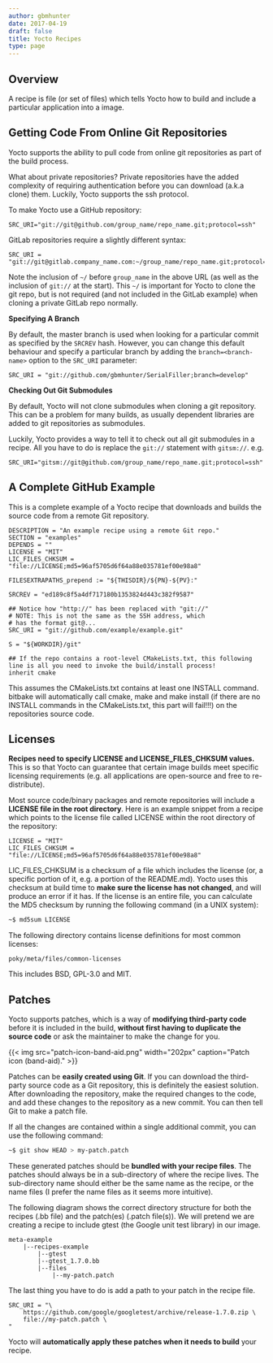 ```yaml
---
author: gbmhunter
date: 2017-04-19
draft: false
title: Yocto Recipes
type: page
---
```


## Overview

A recipe is file (or set of files) which tells Yocto how to build and include a particular application into a image.

## Getting Code From Online Git Repositories

Yocto supports the ability to pull code from online git repositories as part of the build process.

What about private repositories? Private repositories have the added complexity of requiring authentication before you can download (a.k.a clone) them. Luckily, Yocto supports the ssh protocol.

To make Yocto use a GitHub repository:

```text
SRC_URI="git://git@github.com/group_name/repo_name.git;protocol=ssh"
```

GitLab repositories require a slightly different syntax:

```text
SRC_URI = "git://git@gitlab.company_name.com:~/group_name/repo_name.git;protocol=ssh"
```

Note the inclusion of `~/` before `group_name` in the above URL (as well as the inclusion of `git://` at the start). This `~/` is important for Yocto to clone the git repo, but is not required (and not included in the GitLab example) when cloning a private GitLab repo normally.

**Specifying A Branch**

By default, the master branch is used when looking for a particular commit as specified by the `SRCREV` hash. However, you can change this default behaviour and specify a particular branch by adding the `branch=<branch-name>` option to the `SRC_URI` parameter:

```text
SRC_URI = "git://github.com/gbmhunter/SerialFiller;branch=develop"
```

**Checking Out Git Submodules**

By default, Yocto will not clone submodules when cloning a git repository. This can be a problem for many builds, as usually dependent libraries are added to git repositories as submodules.

Luckily, Yocto provides a way to tell it to check out all git submodules in a recipe. All you have to do is replace the `git://` statement with `gitsm://`. e.g.

```text
SRC_URI="gitsm://git@github.com/group_name/repo_name.git;protocol=ssh"
```

## A Complete GitHub Example

This is a complete example of a Yocto recipe that downloads and builds the source code from a remote Git repository.

```text
DESCRIPTION = "An example recipe using a remote Git repo."
SECTION = "examples"
DEPENDS = ""
LICENSE = "MIT"
LIC_FILES_CHKSUM = "file://LICENSE;md5=96af5705d6f64a88e035781ef00e98a8"

FILESEXTRAPATHS_prepend := "${THISDIR}/${PN}-${PV}:"

SRCREV = "ed189c8f5a4df717180b1353824d443c382f9587"

## Notice how "http://" has been replaced with "git://"
# NOTE: This is not the same as the SSH address, which
# has the format git@...
SRC_URI = "git://github.com/example/example.git"

S = "${WORKDIR}/git"

## If the repo contains a root-level CMakeLists.txt, this following line is all you need to invoke the build/install process!
inherit cmake
```

This assumes the CMakeLists.txt contains at least one INSTALL command. bitbake will automatically call cmake, make and make install (if there are no INSTALL commands in the CMakeLists.txt, this part will fail!!!) on the repositories source code.

## Licenses

**Recipes need to specify LICENSE and LICENSE_FILES_CHKSUM values.** This is so that Yocto can guarantee that certain image builds meet specific licensing requirements (e.g. all applications are open-source and free to re-distribute).

Most source code/binary packages and remote repositories will include a **LICENSE file in the root directory**. Here is an example snippet from a recipe which points to the license file called LICENSE within the root directory of the repository:

```text
LICENSE = "MIT"
LIC_FILES_CHKSUM = "file://LICENSE;md5=96af5705d6f64a88e035781ef00e98a8"
```

LIC_FILES_CHKSUM is a checksum of a file  which includes the license (or, a specific portion of it, e.g. a portion of the README.md). Yocto uses this checksum at build time to **make sure the license has not changed**, and will produce an error if it has. If the license is an entire file, you can calculate the MD5 checksum by running the following command (in a UNIX system):

```sh    
~$ md5sum LICENSE
```

The following directory contains license definitions for most common licenses:

```text
poky/meta/files/common-licenses
```

This includes BSD, GPL-3.0 and MIT.

## Patches

Yocto supports patches, which is a way of **modifying third-party code** before it is included in the build, **without first having to duplicate the source code** or ask the maintainer to make the change for you.

{{< img src="patch-icon-band-aid.png" width="202px" caption="Patch icon (band-aid)."  >}}

Patches can be **easily created using Git**. If you can download the third-party source code as a Git repository, this is definitely the easiest solution. After downloading the repository, make the required changes to the code, and add these changes to the repository as a new commit. You can then tell Git to make a patch file.

If all the changes are contained within a single additional commit, you can use the following command:

```sh    
~$ git show HEAD > my-patch.patch
```

These generated patches should be **bundled with your recipe files**. The patches should always be in a sub-directory of where the recipe lives. The sub-directory name should either be the same name as the recipe, or the name files (I prefer the name files as it seems more intuitive).

The following diagram shows the correct directory structure for both the recipes (.bb file) and the patch(es) (.patch file(s)). We will pretend we are creating a recipe to include gtest (the Google unit test library) in our image.

```text
meta-example
    |--recipes-example
        |--gtest
        |--gtest_1.7.0.bb
        |--files
            |--my-patch.patch
```

The last thing you have to do is add a path to your patch in the recipe file.

```text
SRC_URI = "\
    https://github.com/google/googletest/archive/release-1.7.0.zip \
    file://my-patch.patch \
"
```

Yocto will **automatically apply these patches when it needs to build** your recipe.

